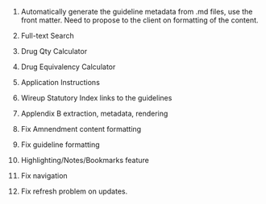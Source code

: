 1. Automatically generate the guideline metadata from .md files,  use the front matter.
   Need to propose to the client on formatting of the content.

2. Full-text Search

3. Drug Qty Calculator

4. Drug Equivalency Calculator

5. Application Instructions

6. Wireup Statutory Index links to the guidelines

7. Applendix B extraction, metadata, rendering

8. Fix Amnendment content formatting

9. Fix guideline formatting

10. Highlighting/Notes/Bookmarks feature

11. Fix navigation

12. Fix refresh problem on updates.


